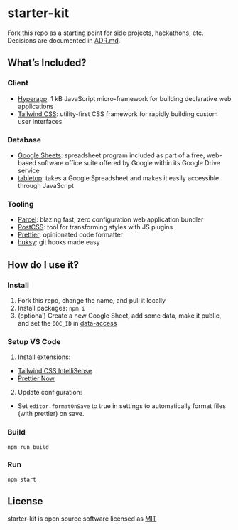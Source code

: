 # starter-kit

Fork this repo as a starting point for side projects, hackathons, etc. Decisions are documented in [ADR.md](ADR.md).

## What’s Included?

### Client

- [Hyperapp](https://github.com/jorgebucaran/hyperapp): 1 kB JavaScript micro-framework for building declarative web applications
- [Tailwind CSS](https://tailwindcss.com): utility-first CSS framework for rapidly building custom user interfaces


### Database

- [Google Sheets](https://www.google.com/sheets/about/): spreadsheet program included as part of a free, web-based software office suite offered by Google within its Google Drive service
- [tabletop](https://github.com/jsoma/tabletop): takes a Google Spreadsheet and makes it easily accessible through JavaScript

### Tooling

- [Parcel](https://parceljs.org/): blazing fast, zero configuration web application bundler
- [PostCSS](https://github.com/postcss/postcss): tool for transforming styles with JS plugins
- [Prettier](https://prettier.io/): opinionated code formatter
- [huksy](https://github.com/typicode/husky): git hooks made easy

## How do I use it?

### Install

1. Fork this repo, change the name, and pull it locally
2. Install packages: `npm i`
3. (optional) Create a new Google Sheet, add some data, make it public, and set the `DOC_ID` in [data-access](src/lib/data-access)

### Setup VS Code

1. Install extensions:
  - [Tailwind CSS IntelliSense](https://marketplace.visualstudio.com/items?itemName=bradlc.vscode-tailwindcss)
  - [Prettier Now](https://marketplace.visualstudio.com/items?itemName=remimarsal.prettier-now)
2. Update configuration:
  - Set `editor.formatOnSave` to true in settings to automatically format files (with prettier) on save.

### Build

`npm run build`

### Run

`npm start`

## License

starter-kit is open source software licensed as [MIT](LICENSE)
